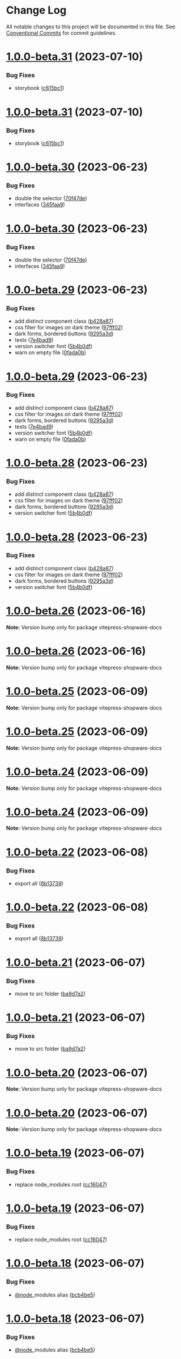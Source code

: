 # Change Log

All notable changes to this project will be documented in this file.
See [Conventional Commits](https://conventionalcommits.org) for commit guidelines.

# [1.0.0-beta.31](https://github.com/shopware/developer-documentation-vitepress/compare/v1.0.0-beta.30...v1.0.0-beta.31) (2023-07-10)

### Bug Fixes

- storybook ([c615bc1](https://github.com/shopware/developer-documentation-vitepress/commit/c615bc14de118d3284710d591e943103727ac904))

# [1.0.0-beta.31](https://github.com/shopware/developer-documentation-vitepress/compare/v1.0.0-beta.30...v1.0.0-beta.31) (2023-07-10)

### Bug Fixes

- storybook ([c615bc1](https://github.com/shopware/developer-documentation-vitepress/commit/c615bc14de118d3284710d591e943103727ac904))

# [1.0.0-beta.30](https://github.com/shopware/developer-documentation-vitepress/compare/v1.0.0-beta.29...v1.0.0-beta.30) (2023-06-23)

### Bug Fixes

- double the selector ([70f47de](https://github.com/shopware/developer-documentation-vitepress/commit/70f47decc6f22d8d0ae3069f128cefaad056dd41))
- interfaces ([345faa9](https://github.com/shopware/developer-documentation-vitepress/commit/345faa9b9cb9e5ff52c945ca8b69daaae5b76f1a))

# [1.0.0-beta.30](https://github.com/shopware/developer-documentation-vitepress/compare/v1.0.0-beta.29...v1.0.0-beta.30) (2023-06-23)

### Bug Fixes

- double the selector ([70f47de](https://github.com/shopware/developer-documentation-vitepress/commit/70f47decc6f22d8d0ae3069f128cefaad056dd41))
- interfaces ([345faa9](https://github.com/shopware/developer-documentation-vitepress/commit/345faa9b9cb9e5ff52c945ca8b69daaae5b76f1a))

# [1.0.0-beta.29](https://github.com/shopware/developer-documentation-vitepress/compare/v1.0.0-beta.27...v1.0.0-beta.29) (2023-06-23)

### Bug Fixes

- add distinct component class ([b428a87](https://github.com/shopware/developer-documentation-vitepress/commit/b428a878573b6163dcb93ebdd1a39ef308ba67bc))
- css filter for images on dark theme ([97fff02](https://github.com/shopware/developer-documentation-vitepress/commit/97fff026e412c5cc5d4fd43cdc0e9fef918f715c))
- dark forms, bordered buttons ([9295a3d](https://github.com/shopware/developer-documentation-vitepress/commit/9295a3d419023b08d3b1a7549a7e4d9176b439ae))
- tests ([7e4bad9](https://github.com/shopware/developer-documentation-vitepress/commit/7e4bad92d77f8fe3038630a19c9deb6856bb0caf))
- version switcher font ([5b4b0df](https://github.com/shopware/developer-documentation-vitepress/commit/5b4b0df15e0f4e18947d339d6557598f4d84cd54))
- warn on empty file ([0fada0b](https://github.com/shopware/developer-documentation-vitepress/commit/0fada0bb3d40985945a24cfb4687e8eb4976c7ec))

# [1.0.0-beta.29](https://github.com/shopware/developer-documentation-vitepress/compare/v1.0.0-beta.27...v1.0.0-beta.29) (2023-06-23)

### Bug Fixes

- add distinct component class ([b428a87](https://github.com/shopware/developer-documentation-vitepress/commit/b428a878573b6163dcb93ebdd1a39ef308ba67bc))
- css filter for images on dark theme ([97fff02](https://github.com/shopware/developer-documentation-vitepress/commit/97fff026e412c5cc5d4fd43cdc0e9fef918f715c))
- dark forms, bordered buttons ([9295a3d](https://github.com/shopware/developer-documentation-vitepress/commit/9295a3d419023b08d3b1a7549a7e4d9176b439ae))
- tests ([7e4bad9](https://github.com/shopware/developer-documentation-vitepress/commit/7e4bad92d77f8fe3038630a19c9deb6856bb0caf))
- version switcher font ([5b4b0df](https://github.com/shopware/developer-documentation-vitepress/commit/5b4b0df15e0f4e18947d339d6557598f4d84cd54))
- warn on empty file ([0fada0b](https://github.com/shopware/developer-documentation-vitepress/commit/0fada0bb3d40985945a24cfb4687e8eb4976c7ec))

# [1.0.0-beta.28](https://github.com/shopware/developer-documentation-vitepress/compare/v1.0.0-beta.27...v1.0.0-beta.28) (2023-06-23)

### Bug Fixes

- add distinct component class ([b428a87](https://github.com/shopware/developer-documentation-vitepress/commit/b428a878573b6163dcb93ebdd1a39ef308ba67bc))
- css filter for images on dark theme ([97fff02](https://github.com/shopware/developer-documentation-vitepress/commit/97fff026e412c5cc5d4fd43cdc0e9fef918f715c))
- dark forms, bordered buttons ([9295a3d](https://github.com/shopware/developer-documentation-vitepress/commit/9295a3d419023b08d3b1a7549a7e4d9176b439ae))
- version switcher font ([5b4b0df](https://github.com/shopware/developer-documentation-vitepress/commit/5b4b0df15e0f4e18947d339d6557598f4d84cd54))

# [1.0.0-beta.28](https://github.com/shopware/developer-documentation-vitepress/compare/v1.0.0-beta.27...v1.0.0-beta.28) (2023-06-23)

### Bug Fixes

- add distinct component class ([b428a87](https://github.com/shopware/developer-documentation-vitepress/commit/b428a878573b6163dcb93ebdd1a39ef308ba67bc))
- css filter for images on dark theme ([97fff02](https://github.com/shopware/developer-documentation-vitepress/commit/97fff026e412c5cc5d4fd43cdc0e9fef918f715c))
- dark forms, bordered buttons ([9295a3d](https://github.com/shopware/developer-documentation-vitepress/commit/9295a3d419023b08d3b1a7549a7e4d9176b439ae))
- version switcher font ([5b4b0df](https://github.com/shopware/developer-documentation-vitepress/commit/5b4b0df15e0f4e18947d339d6557598f4d84cd54))

# [1.0.0-beta.26](https://github.com/shopware/developer-documentation-vitepress/compare/v1.0.0-beta.25...v1.0.0-beta.26) (2023-06-16)

**Note:** Version bump only for package vitepress-shopware-docs

# [1.0.0-beta.26](https://github.com/shopware/developer-documentation-vitepress/compare/v1.0.0-beta.25...v1.0.0-beta.26) (2023-06-16)

**Note:** Version bump only for package vitepress-shopware-docs

# [1.0.0-beta.25](https://github.com/shopware/developer-documentation-vitepress/compare/v1.0.0-beta.24...v1.0.0-beta.25) (2023-06-09)

**Note:** Version bump only for package vitepress-shopware-docs

# [1.0.0-beta.25](https://github.com/shopware/developer-documentation-vitepress/compare/v1.0.0-beta.24...v1.0.0-beta.25) (2023-06-09)

**Note:** Version bump only for package vitepress-shopware-docs

# [1.0.0-beta.24](https://github.com/shopware/developer-documentation-vitepress/compare/v1.0.0-beta.23...v1.0.0-beta.24) (2023-06-09)

**Note:** Version bump only for package vitepress-shopware-docs

# [1.0.0-beta.24](https://github.com/shopware/developer-documentation-vitepress/compare/v1.0.0-beta.23...v1.0.0-beta.24) (2023-06-09)

**Note:** Version bump only for package vitepress-shopware-docs

# [1.0.0-beta.22](https://github.com/shopware/developer-documentation-vitepress/compare/v1.0.0-beta.21...v1.0.0-beta.22) (2023-06-08)

### Bug Fixes

- export all ([8b13739](https://github.com/shopware/developer-documentation-vitepress/commit/8b1373905ed352913c722c402134b576f606b245))

# [1.0.0-beta.22](https://github.com/shopware/developer-documentation-vitepress/compare/v1.0.0-beta.21...v1.0.0-beta.22) (2023-06-08)

### Bug Fixes

- export all ([8b13739](https://github.com/shopware/developer-documentation-vitepress/commit/8b1373905ed352913c722c402134b576f606b245))

# [1.0.0-beta.21](https://github.com/shopware/developer-documentation-vitepress/compare/v1.0.0-beta.20...v1.0.0-beta.21) (2023-06-07)

### Bug Fixes

- move to src folder ([ba9d7a2](https://github.com/shopware/developer-documentation-vitepress/commit/ba9d7a2d065f0901026c3908b8e07c6ed656d12e))

# [1.0.0-beta.21](https://github.com/shopware/developer-documentation-vitepress/compare/v1.0.0-beta.20...v1.0.0-beta.21) (2023-06-07)

### Bug Fixes

- move to src folder ([ba9d7a2](https://github.com/shopware/developer-documentation-vitepress/commit/ba9d7a2d065f0901026c3908b8e07c6ed656d12e))

# [1.0.0-beta.20](https://github.com/shopware/developer-documentation-vitepress/compare/v1.0.0-beta.19...v1.0.0-beta.20) (2023-06-07)

**Note:** Version bump only for package vitepress-shopware-docs

# [1.0.0-beta.20](https://github.com/shopware/developer-documentation-vitepress/compare/v1.0.0-beta.19...v1.0.0-beta.20) (2023-06-07)

**Note:** Version bump only for package vitepress-shopware-docs

# [1.0.0-beta.19](https://github.com/shopware/developer-documentation-vitepress/compare/v1.0.0-beta.18...v1.0.0-beta.19) (2023-06-07)

### Bug Fixes

- replace node_modules root ([cc16047](https://github.com/shopware/developer-documentation-vitepress/commit/cc16047f889e7620b1970cd6d7334224ec309014))

# [1.0.0-beta.19](https://github.com/shopware/developer-documentation-vitepress/compare/v1.0.0-beta.18...v1.0.0-beta.19) (2023-06-07)

### Bug Fixes

- replace node_modules root ([cc16047](https://github.com/shopware/developer-documentation-vitepress/commit/cc16047f889e7620b1970cd6d7334224ec309014))

# [1.0.0-beta.18](https://github.com/shopware/developer-documentation-vitepress/compare/v1.0.0-beta.16...v1.0.0-beta.18) (2023-06-07)

### Bug Fixes

- [@node](https://github.com/node)\_modules alias ([bcb4be5](https://github.com/shopware/developer-documentation-vitepress/commit/bcb4be54230a163ffe7e6fc4e91c8d0cf4802b8b))

# [1.0.0-beta.18](https://github.com/shopware/developer-documentation-vitepress/compare/v1.0.0-beta.16...v1.0.0-beta.18) (2023-06-07)

### Bug Fixes

- [@node](https://github.com/node)\_modules alias ([bcb4be5](https://github.com/shopware/developer-documentation-vitepress/commit/bcb4be54230a163ffe7e6fc4e91c8d0cf4802b8b))
